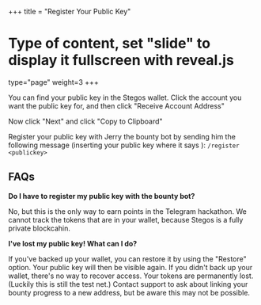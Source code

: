 +++
title = "Register Your Public Key"
# Type of content, set "slide" to display it fullscreen with reveal.js
type="page"
weight=3
+++

You can find your public key in the Stegos wallet. Click the account you want the public key for, and then click "Receive Account Address"

Now click "Next" and click "Copy to Clipboard"

Register your public key with Jerry the bounty bot by sending him the following message (inserting your public key where it says <publickey>): `/register <publickey>`

## FAQs

**Do I have to register my public key with the bounty bot?**

No, but this is the only way to earn points in the Telegram hackathon. We cannot track the tokens that are in your wallet, because Stegos is a fully private blockcahin.

**I've lost my public key! What can I do?**

If you've backed up your wallet, you can restore it by using the "Restore" option. Your public key will then be visible again. If you didn't back up your wallet, there's no way to recover access. Your tokens are permanently lost. (Luckily this is still the test net.) Contact support to ask about linking your bounty progress to a new address, but be aware this may not be possible.


